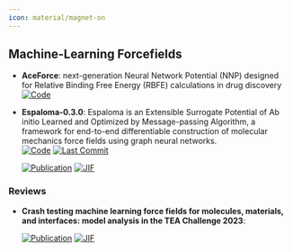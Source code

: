 ```yaml
---
icon: material/magnet-on
---
```



## **Machine-Learning Forcefields**


- **AceForce**: next-generation Neural Network Potential (NNP) designed for Relative Binding Free Energy (RBFE) calculations in drug discovery  
    [![Code](https://img.shields.io/badge/Code-Repository-blue?style=for-the-badge)](https://huggingface.co/Acellera/AceForce-1.0) 




- **Espaloma-0.3.0**: Espaloma is an Extensible Surrogate Potential of Ab initio Learned and Optimized by Message-passing Algorithm, a framework for end-to-end differentiable construction of molecular mechanics force fields using graph neural networks.  
    [![Code](https://img.shields.io/github/stars/choderalab/espaloma?style=for-the-badge&logo=github)](https://github.com/choderalab/espaloma) 
    [![Last Commit](https://img.shields.io/github/last-commit/choderalab/espaloma?style=for-the-badge&logo=github)](https://github.com/choderalab/espaloma) 

    [![Publication](https://img.shields.io/badge/Publication-Citations:38-blue?style=for-the-badge&logo=bookstack)](https://doi.org/10.1039/D2SC02739A) 
    [![JIF](https://img.shields.io/badge/Impact_Factor-7.60-purple?style=for-the-badge&logo=academia)](https://doi.org/10.1039/D2SC02739A)


### **Reviews**

- **Crash testing machine learning force fields for molecules, materials, and interfaces: model analysis in the TEA Challenge 2023**:   

    [![Publication](https://img.shields.io/badge/Publication-Citations:0-blue?style=for-the-badge&logo=bookstack)](https://doi.org/10.1039/d4sc06529h) 
    [![JIF](https://img.shields.io/badge/Impact_Factor-7.60-purple?style=for-the-badge&logo=academia)](https://doi.org/10.1039/d4sc06529h)


